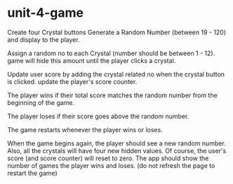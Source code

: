 # unit-4-game
Create four Crystal buttons
Generate a Random Number (between 19 - 120) and display to the player.

Assign a random no to each Crystal (number should be between 1 - 12).
game will hide this amount until the player clicks a crystal.

Update user score by adding the crystal related no when the crystal button is clicked.
update the player's score counter.

The player wins if their total score matches the random number from the beginning of the game.

The player loses if their score goes above the random number.

The game restarts whenever the player wins or loses.

When the game begins again, the player should see a new random number. Also, all the crystals will have four new hidden values. 
Of course, the user's score (and score counter) will reset to zero.
The app should show the number of games the player wins and loses. (do not refresh the page to restart the game)
